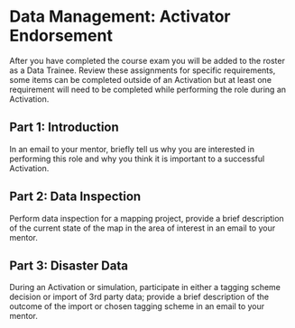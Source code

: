 # Data Management: Activator Endorsement

After you have completed the course exam you will be added to the roster as a Data Trainee. Review these assignments for specific requirements, some items can be completed outside of an Activation but at least one requirement will need to be completed while performing the role during an Activation.

## Part 1: Introduction

In an email to your mentor, briefly tell us why you are interested in performing this role and why you think it is important to a successful Activation.

## Part 2: Data Inspection

Perform data inspection for a mapping project, provide a brief description of the current state of the map in the area of interest in an email to your mentor.

## Part 3: Disaster Data

During an Activation or simulation, participate in either a tagging scheme decision or import of 3rd party data; provide a brief description of the outcome of the import or chosen tagging scheme in an email to your mentor.

